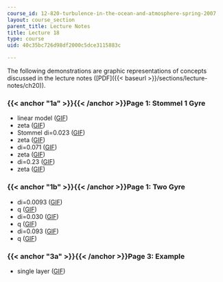 ```yaml
---
course_id: 12-820-turbulence-in-the-ocean-and-atmosphere-spring-2007
layout: course_section
parent_title: Lecture Notes
title: Lecture 18
type: course
uid: 40c35bc726d98df2000c5dce3115883c

---
```


The following demonstrations are graphic representations of concepts discussed in the lecture notes ([PDF]({{< baseurl >}}/sections/lecture-notes/ch20)).

### {{< anchor "1a" >}}{{< /anchor >}}Page 1: Stommel 1 Gyre

*   linear model ([GIF](/ans7870/12/12.820/s07/lecturenotes/demos/st0sg-psi.gif))
*   zeta ([GIF](/ans7870/12/12.820/s07/lecturenotes/demos/st0sg-q.gif))
*   Stommel di=0.023 ([GIF](/ans7870/12/12.820/s07/lecturenotes/demos/st1sg-psi.gif))
*   zeta ([GIF](/ans7870/12/12.820/s07/lecturenotes/demos/st1sg-q.gif))
*   di=0.071 ([GIF](/ans7870/12/12.820/s07/lecturenotes/demos/st2sg-psi.gif))
*   zeta ([GIF](/ans7870/12/12.820/s07/lecturenotes/demos/st2sg-q.gif))
*   di=0.23 ([GIF](/ans7870/12/12.820/s07/lecturenotes/demos/st3sg-psi.gif))
*   zeta ([GIF](/ans7870/12/12.820/s07/lecturenotes/demos/st3sg-q.gif))

### {{< anchor "1b" >}}{{< /anchor >}}Page 1: Two Gyre

*   di=0.0093 ([GIF](/ans7870/12/12.820/s07/lecturenotes/demos/st0-psi.gif))
*   q ([GIF](/ans7870/12/12.820/s07/lecturenotes/demos/st0-q.gif))
*   di=0.030 ([GIF](/ans7870/12/12.820/s07/lecturenotes/demos/st1-psi.gif))
*   q ([GIF](/ans7870/12/12.820/s07/lecturenotes/demos/st1-q.gif))
*   di=0.093 ([GIF](/ans7870/12/12.820/s07/lecturenotes/demos/st2-psi.gif))
*   q ([GIF](/ans7870/12/12.820/s07/lecturenotes/demos/st2-q.gif))

### {{< anchor "3a" >}}{{< /anchor >}}Page 3: Example

*   single layer ([GIF](/ans7870/12/12.820/s07/lecturenotes/demos/b1.gif))
